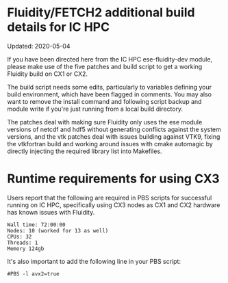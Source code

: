 # Fluidity/FETCH2 additional build details for IC HPC

Updated: 2020-05-04

If you have been directed here from the IC HPC ese-fluidity-dev module, please make use of the five patches and build script to get a working Fluidity build on CX1 or CX2.

The build script needs some edits, particularly to variables defining your build environment, which have been flagged in comments. You may also want to remove the install command and following script backup and module write if you're just running from a local build directory.

The patches deal with making sure Fluidity only uses the ese module versions of netcdf and hdf5 without generating conflicts against the system versions, and the vtk patches deal with issues building against VTK9, fixing the vtkfortran build and working around issues with cmake automagic by directly injecting the required library list into Makefiles.

# Runtime requirements for using CX3

Users report that the following are required in PBS scripts for successful running on IC HPC, specifically using CX3 nodes as CX1 and CX2 hardware has known issues with Fluidity.

```
Wall time: 72:00:00
Nodes: 10 (worked for 13 as well)
CPUs: 32
Threads: 1
Memory 124gb
```

It's also important to add the following line in your PBS script:

```
#PBS -l avx2=true
```
